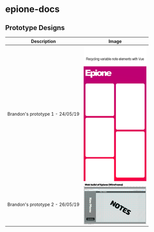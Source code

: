 # epione-docs

## Prototype Designs
|Description|Image|
|-----|-----|
| Brandon's prototype 1 - 24/05/19 | <img src="https://github.com/epione-app/epione-docs/blob/master/epione-notes.png" width="200" />|
| Brandon's prototype 2 - 26/05/19 | <img src="https://github.com/epione-app/epione-docs/blob/master/epione-web-wire_brandon.png" width="200" />|

